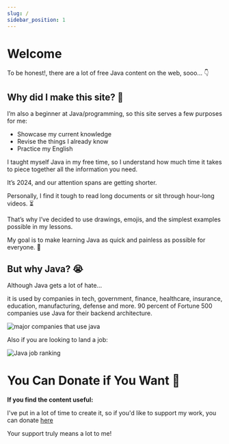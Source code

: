 ```yaml
---
slug: /
sidebar_position: 1
---
```


# Welcome

To be honest!, there are a lot of free Java content on the web, sooo... 👇

## Why did I make this site? 🤔


I’m also a beginner at Java/programming, so this site serves a few purposes for me:
- Showcase my current knowledge
- Revise the things I already know
- Practice my English

I taught myself Java in my free time, so I understand how much time it takes to piece together all the information you need.

It’s 2024, and our attention spans are getting shorter.

Personally, I find it tough to read long documents or sit through hour-long videos. ⏳

That’s why I’ve decided to use drawings, emojis, and the simplest examples possible in my lessons.

My goal is to make learning Java as quick and painless as possible for everyone. 🙌

## But why Java? 😭

Although Java gets a lot of hate...

it is used by companies in tech, government, finance, healthcare, insurance, education, manufacturing, defense and more. 90 percent of Fortune 500 companies use Java for their backend architecture.

![major companies that use java](companies_that_use_java.avif)

Also if you are looking to land a job:

![Java job ranking](java_jobs_in_usa.avif)

# You Can Donate if You Want 💖

**If you find the content useful:**

I've put in a lot of time to create it, so if you'd like to support my work, you can donate [here](https://buymeacoffee.com/)

Your support truly means a lot to me!